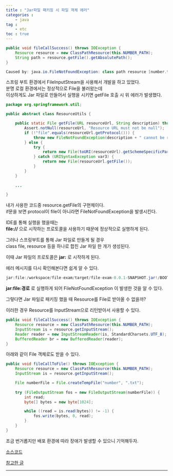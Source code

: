 ```yaml
---
title : "Jar파일 패키징 시 파일 객체 에러"
categories : 
    - java
tag :
    - etc
toc : true
---
```


```java
public void fileCallSuccess() throws IOException {
    Resource resource = new ClassPathResource(this.NUMBER_PATH);
    String path = resource.getFile().getAbsolutePath();
}
```

```java
Caused by: java.io.FileNotFoundException: class path resource [number.txt] cannot be resolved to absolute file path because it does not reside in the file system: jar:file:/workspace/file-exam/target/file-exam-0.0.1-SNAPSHOT.jar!/BOOT-INF/classes!/number.txt
```

스프링 부트 환경에서 FileInputStream을 사용해서 개발을 하고 있었다.  
분명 로컬 환경에서는 정상적으로 File을 불러왔는데  
이상하게도 Jar 파일로 만들어서 실행을 시키면 getFile 호출 시 위 에러가 발생했다.  

```java
package org.springframework.util;

public abstract class ResourceUtils {

    public static File getFile(URL resourceUrl, String description) throws FileNotFoundException {
        Assert.notNull(resourceUrl, "Resource URL must not be null");
        if (!"file".equals(resourceUrl.getProtocol())) {
            throw new FileNotFoundException(description + " cannot be resolved to absolute file path because it does not reside in the file system: " + resourceUrl);
        } else {
            try {
                return new File(toURI(resourceUrl).getSchemeSpecificPart());
            } catch (URISyntaxException var3) {
                return new File(resourceUrl.getFile());
            }
        }
    }
 
    ...

}
```

내가 사용한 코드중 resource.getFile의 구현체이다.  
if문을 보면 protocol이 file이 아니라면 FileNotFoundException을 발생시킨다.  

IDE를 통해 실행을 했을때는  
**file://** 으로 시작하는 프로토콜을 사용하기 때문에 정상적으로 실행하게 된다.  

그러나 스프링부트를 통해 Jar 파일로 만들게 될 경우  
class file, resource 등을 하나로 합친 Jar 파일 한 개가 생성된다.  

이때 Jar 파일의 프로토콜은 **jar:** 로 시작하게 된다.  

에러 메시지를 다시 확인해본다면 쉽게 알 수 있다.  

```java
jar:file:/workspace/file-exam/target/file-exam-0.0.1-SNAPSHOT.jar!/BOOT-INF/classes!/number.txt
```

**jar:file:경로** 로 실행하게 되어 FileNotFoundException 이 발생한 것을 알 수 있다.  


그렇다면 Jar 파일로 패키징 했을 때 Resource를 File로 받아올 수 없을까?  

이러한 경우 Resource를 InputStream으로 리턴받아서 사용할 수 있다.  

```java
public void fileCallSuccess() throws IOException {
    Resource resource = new ClassPathResource(this.NUMBER_PATH);
    InputStream is = resource.getInputStream();
    Reader reader = new InputStreamReader(is, StandardCharsets.UTF_8);
    BufferedReader br = new BufferedReader(reader);
}
```

아래와 같이 File 객체로도 받을 수 있다.  

```java
public void fileCallToFile() throws IOException {
    Resource resource = new ClassPathResource(this.NUMBER_PATH);
    InputStream is = resource.getInputStream();

    File numberFile = File.createTempFile("number", ".txt");
    
    try (FileOutputStream fos = new FileOutputStream(numberFile)) {
        int read;
        byte[] bytes = new byte[1024];

        while ((read = is.read(bytes)) != -1) {
            fos.write(bytes, 0, read);
        }
    }
}
```

조금 번거롭지만 배포 환경에 따라 장애가 발생할 수 있으니 기억해두자.  

[소스코드](https://github.com/LeeGiCheol/file-not-found-exception-exam)    

[참고한 글](https://sonegy.wordpress.com/2015/07/23/spring-boot-executable-jar%EC%97%90%EC%84%9C-file-resource-%EC%B2%98%EB%A6%AC/)  

---